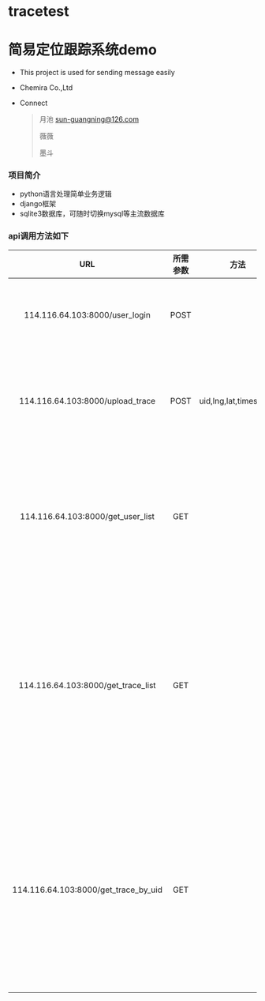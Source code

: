 # tracetest
# 简易定位跟踪系统demo 


* This project is used for sending message easily

* Chemira Co.,Ltd


* Connect

  >  月池 sun-guangning@126.com
  >
  >  薇薇
  >
  >  墨斗

### 项目简介
* python语言处理简单业务逻辑
* django框架
* sqlite3数据库，可随时切换mysql等主流数据库

### api调用方法如下


  |    URL   |       所需参数      |方法|      返回结构     |     描述     |
  |:--------:|:------------------: |:-----------: |:----------------:|:------------:|
  |   114.116.64.103:8000/user_login |  POST   ||   0   |用户登录接口|
  |   114.116.64.103:8000/upload_trace  | POST    |uid,lng,lat,timestamp|   {"error":0,"errmsg":"upload trace success"} |上传用户位置接口|
  |   114.116.64.103:8000/get_user_list  | GET    ||   0   |管理员获取用户信息接口|
  |   114.116.64.103:8000/get_trace_list  | GET     ||   0   |管理员获取某个用户全部位置信息接口|
  |   114.116.64.103:8000/get_trace_by_uid  | GET    ||   0   |管理员获取某个用户某个位置信息接口|

